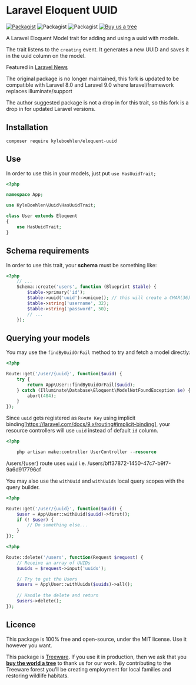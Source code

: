 # Laravel Eloquent UUID

[![Packagist](https://img.shields.io/packagist/v/jamesmills/eloquent-uuid.svg?style=for-the-badge)](https://packagist.org/packages/jamesmills/eloquent-uuid)
![Packagist](https://img.shields.io/packagist/dt/jamesmills/eloquent-uuid.svg?style=for-the-badge)
![Packagist](https://img.shields.io/packagist/l/jamesmills/eloquent-uuid?style=for-the-badge)
[![Buy us a tree](https://img.shields.io/badge/Treeware-%F0%9F%8C%B3-lightgreen?style=for-the-badge)](https://plant.treeware.earth/jamesmills/eloquent-uuid)

A Laravel Eloquent Model trait for adding and using a uuid with models.

The trait listens to the `creating` event. It generates a new UUID and saves it in the uuid column on the model. 

Featured in [Laravel News](https://laravel-news.com/eloquent-uuid-package-for-laravel)

The original package is no longer maintained, this fork is updated to be compatible with Laravel 8.0 and Laravel 9.0 where laravel/framework replaces illuminate/support

The author suggested package is not a drop in for this trait, so this fork is a drop in for updated Laravel versions.

## Installation

```
composer require kyleboehlen/eloquent-uuid
```

## Use

In order to use this in your models, just put `use HasUuidTrait;`

```php
<?php

namespace App;

use KyleBoehlen\Uuid\HasUuidTrait;

class User extends Eloquent
{
	use HasUuidTrait;
}
```

## Schema requirements

In order to use this trait, your **schema** must be something like:

```php
<?php
	// ...
	Schema::create('users', function (Blueprint $table) {
		$table->primary('id');
		$table->uuid('uuid')->unique(); // this will create a CHAR(36) field
		$table->string('username', 32);
		$table->string('password', 50);
		// ...
	});
```

## Querying your models

You may use the `findByUuidOrFail` method to try and fetch a model directly:

```php
<?php

Route::get('/user/{uuid}', function($uuid) {
    try {
        return App\User::findByUuidOrFail($uuid);
    } catch (Illuminate\Database\Eloquent\ModelNotFoundException $e) {
        abort(404);
    }
});
```
Since `uuid` gets registered as `Route Key` using implicit binding[https://laravel.com/docs/9.x/routing#implicit-binding], your resource controllers will use `uuid` instead of default `id` column.

```php
<?php

    php artisan make:controller UserController --resource
```
/users/{user} route uses `uuid` i.e. /users/bff37872-1450-47c7-b9f7-9a6d917796cf

You may also use the `withUuid` and `withUuids` local query scopes with the query builder.

```php
<?php

Route::get('/user/{uuid}', function($uuid) {
    $user = App\User::withUuid($uuid)->first();
    if (! $user) {
        // Do something else...
    }
});
```
```php
<?php

Route::delete('/users', function(Request $request) {
    // Receive an array of UUIDs
    $uuids = $request->input('uuids');

    // Try to get the Users
    $users = App\User::withUuids($uuids)->all();
    
    // Handle the delete and return
    $users->delete();
});
```

## Licence

This package is 100% free and open-source, under the MIT license. Use it however you want.

This package is [Treeware](https://treeware.earth). If you use it in production, then we ask that you [**buy the world a tree**](https://plant.treeware.earth/kyleboehlen/eloquent-uuid) to thank us for our work. By contributing to the Treeware forest you’ll be creating employment for local families and restoring wildlife habitats.

